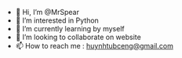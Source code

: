 - 👋 Hi, I’m @MrSpear
- 👀 I’m interested in Python
- 🌱 I’m currently learning by myself
- 💞️ I’m looking to collaborate on website
- 📫 How to reach me : huynhtubceng@gmail.com

<!---
MrSpear/MrSpear is a ✨ special ✨ repository because its `README.md` (this file) appears on your GitHub profile.
You can click the Preview link to take a look at your changes.
--->
